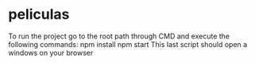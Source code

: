 # peliculas
To run the project go to the root path through CMD and execute the following commands:
npm install
npm start
This last script should open a windows on your browser
